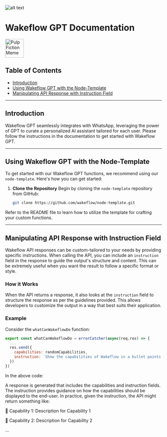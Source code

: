 ![alt text](https://wakeflow.io/images/wakeflowbg-p-3200.png)


# Wakeflow GPT Documentation
<img src="https://wakeflow.io/wakeflowlogo-only.png" alt="Pulp Fiction Meme" style="width:60px;"/>

## Table of Contents
- [Introduction](#introduction)
- [Using Wakeflow GPT with the Node-Template](#using-wakeflow-gpt-with-the-node-template)
- [Manipulating API Response with Instruction Field](#manipulating-api-response-with-instruction-field)

---

## Introduction
Wakeflow GPT seamlessly integrates with WhatsApp, leveraging the power of GPT to curate a personalized AI assistant tailored for each user. Please follow the instructions in the documentation to get started with Wakeflow GPT.

---
## Using Wakeflow GPT with the Node-Template

To get started with our Wakeflow GPT functions, we recommend using our `node-template`. Here's how you can get started:

1. **Clone the Repository**
   Begin by cloning the `node-template` repository from GitHub:
   ```bash
   git clone https://github.com/wakeflow/node-template.git
    ```

Refer to the README file to learn how to utilize the template for crafting your custom functions.

---

## Manipulating API Response with Instruction Field

Wakeflow API responses can be custom-tailored to your needs by providing specific instructions. When calling the API, you can include an `instruction` field in the response to guide the output's structure and content. This can be extremely useful when you want the result to follow a specific format or style.

### How it Works

When the API returns a response, it also looks at the `instruction` field to structure the response as per the guidelines provided. This allows developers to customize the output in a way that best suits their application.

### Example

Consider the `whatCanWakeflowDo` function:

```javascript
export const whatCanWakeflowDo = errorCatcher(async(req,res) => {
  ...
  res.send({
    capabilities: randomCapabilities,
    instruction: `Show the capabilities of Wakeflow in a bullet points and add emojis to make it more fun! Then show an example of how to use one of the capabilities in whatsapp and ask the user if they want to try it out using the exact text shown in the example field in capabilities.`,
  })
})
```

In the above code:

A response is generated that includes the capabilities and instruction fields.
The instruction provides guidance on how the capabilities should be displayed to the end-user.
In practice, given the instruction, the API might return something like:

🚀 Capability 1: Description for Capability 1

🎉 Capability 2: Description for Capability 2

...

